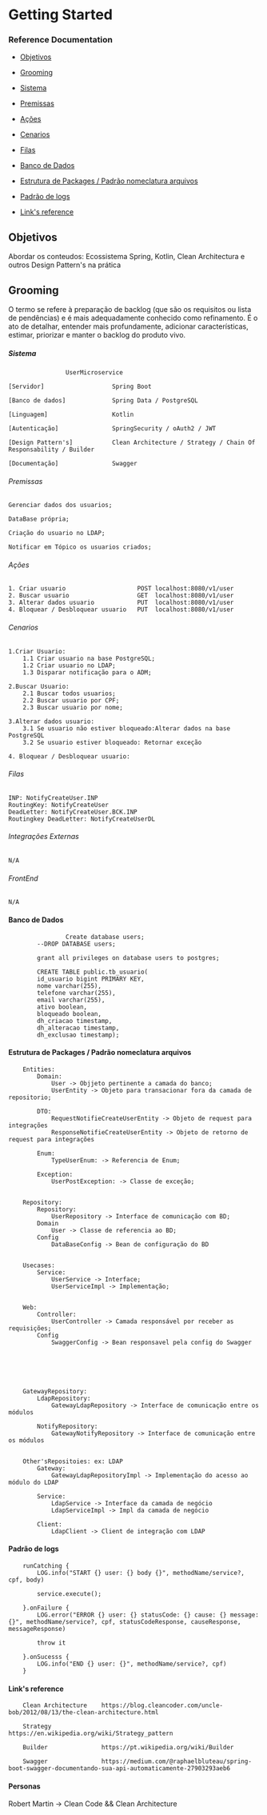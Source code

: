 # Getting Started

### Reference Documentation

* [Objetivos](#Objetivos)


* [Grooming](#Grooming)


* [Sistema](#Sistema)


* [Premissas](#Premissas)


* [Ações](#Ações)


* [Cenarios](#Cenarios)


* [Filas](#Filas)


* [Banco de Dados](#BancoDeDados)


* [Estrutura de Packages / Padrão nomeclatura arquivos](#)


* [Padrão de logs](#Padrãodelogs)


* [Link's reference](#Link'sreference)


## Objetivos


Abordar os conteudos: Ecossistema Spring, Kotlin, Clean Architectura e outros Design Pattern's na prática



## Grooming


O termo se refere à preparação de backlog  (que são os requisitos ou lista de pendências) e é mais adequadamente conhecido como refinamento. É o ato de detalhar, entender mais profundamente, adicionar características, estimar, priorizar e manter o backlog do produto vivo.


##### Sistema

                    UserMicroservice

    [Servidor]                   Spring Boot

    [Banco de dados]             Spring Data / PostgreSQL

    [Linguagem]                  Kotlin

    [Autenticação]               SpringSecurity / oAuth2 / JWT

    [Design Pattern's]           Clean Architecture / Strategy / Chain Of Responsability / Builder

    [Documentação]               Swagger


###### Premissas

    Gerenciar dados dos usuarios;

    DataBase própria;

    Criação do usuario no LDAP;

    Notificar em Tópico os usuarios criados;


###### Ações


    1. Criar usuario                    POST localhost:8080/v1/user        
    2. Buscar usuario                   GET  localhost:8080/v1/user
    3. Alterar dados usuario            PUT  localhost:8080/v1/user
    4. Bloquear / Desbloquear usuario   PUT  localhost:8080/v1/user



###### Cenarios

    1.Criar Usuario:
        1.1 Criar usuario na base PostgreSQL;
        1.2 Criar usuario no LDAP;
        1.3 Disparar notificação para o ADM;

    2.Buscar Usuario:
        2.1 Buscar todos usuarios;
        2.2 Buscar usuario por CPF;
        2.3 Buscar usuario por nome;

    3.Alterar dados usuario:
        3.1 Se usuario não estiver bloqueado:Alterar dados na base PostgreSQL
        3.2 Se usuario estiver bloqueado: Retornar exceção

    4. Bloquear / Desbloquear usuario:        
        



###### Filas

    INP: NotifyCreateUser.INP
    RoutingKey: NotifyCreateUser
    DeadLetter: NotifyCreateUser.BCK.INP
    Routingkey DeadLetter: NotifyCreateUserDL


###### Integrações Externas

    N/A

###### FrontEnd

    N/A


#### Banco de Dados

                    Create database users;			
			--DROP DATABASE users;
			
			grant all privileges on database users to postgres;			
			
			CREATE TABLE public.tb_usuario(
			id_usuario bigint PRIMARY KEY,
			nome varchar(255),
			telefone varchar(255),
			email varchar(255),
			ativo boolean,
			bloqueado boolean,
			dh_criacao timestamp,
			dh_alteracao timestamp,
			dh_exclusao timestamp);



#### Estrutura de Packages / Padrão nomeclatura arquivos


        Entities: 
            Domain:
                User -> Objjeto pertinente a camada do banco;
                UserEntity -> Objeto para transacionar fora da camada de repositorio;
            
            DTO:
                RequestNotifieCreateUserEntity -> Objeto de request para integrações
                ResponseNotifieCreateUserEntity -> Objeto de retorno de request para integrações

            Enum:
                TypeUserEnum: -> Referencia de Enum;

            Exception:
                UserPostException: -> Classe de exceção;


        Repository:
            Repository:
                UserRepository -> Interface de comunicação com BD;
            Domain
                User -> Classe de referencia ao BD;
            Config
                DataBaseConfig -> Bean de configuração do BD


        Usecases:
            Service:
                UserService -> Interface;
                UserServiceImpl -> Implementação;          


        Web:
            Controller:
                UserController -> Camada responsável por receber as requisições;
            Config
                SwaggerConfig -> Bean responsavel pela config do Swagger






        GatewayRepository:
            LdapRepository:
                GatewayLdapRepository -> Interface de comunicação entre os módulos

            NotifyRepository:
                GatewayNotifyRepository -> Interface de comunicação entre os módulos


        Other'sRepositoies: ex: LDAP
            Gateway:
                GatewayLdapRepositoryImpl -> Implementação do acesso ao módulo do LDAP

            Service:
                LdapService -> Interface da camada de negócio
                LdapServiceImpl -> Impl da camada de negócio

            Client:
                LdapClient -> Client de integração com LDAP            
        


#### Padrão de logs

        runCatching {
            LOG.info("START {} user: {} body {}", methodName/service?, cpf, body)

            service.execute();

        }.onFailure {
            LOG.error("ERROR {} user: {} statusCode: {} cause: {} message: {}", methodName/service?, cpf, statusCodeResponse, causeResponse, messageResponse)
            
            throw it

        }.onSucesss {
            LOG.info("END {} user: {}", methodName/service?, cpf)
        }


#### Link's reference

        Clean Architecture    https://blog.cleancoder.com/uncle-bob/2012/08/13/the-clean-architecture.html

        Strategy              https://en.wikipedia.org/wiki/Strategy_pattern

        Builder               https://pt.wikipedia.org/wiki/Builder

        Swagger               https://medium.com/@raphaelbluteau/spring-boot-swagger-documentando-sua-api-automaticamente-27903293aeb6


#### Personas


Robert Martin -> Clean Code && Clean Architecture
